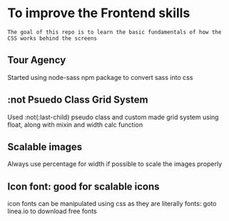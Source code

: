 # To improve the Frontend skills

    The goal of this repo is to learn the basic fundamentals of how the CSS works behind the screens

## Tour Agency
 Started using node-sass npm package to convert sass into css

## :not Psuedo Class Grid System

Used :not(:last-child) pseudo class and custom made grid system using float, along with mixin and width calc function

## Scalable images
 Always use percentage for width if possible to scale the images properly

## Icon font:  good for scalable icons
icon fonts can be manipulated using css as they are literally fonts: goto linea.io to download free fonts

    
